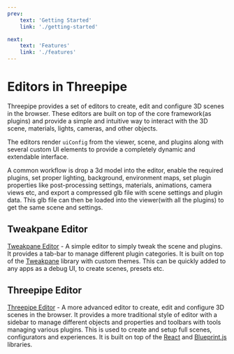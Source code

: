 ```yaml
---
prev:
    text: 'Getting Started'
    link: './getting-started'

next:
    text: 'Features'
    link: './features'
---
```


# Editors in Threepipe

Threepipe provides a set of editors to create, edit and configure 3D scenes in the browser. These editors are built on top of the core framework(as plugins) and provide a simple and intuitive way to interact with the 3D scene, materials, lights, cameras, and other objects.

The editors render `uiConfig` from the viewer, scene, and plugins along with several custom UI elements to provide a completely dynamic and extendable interface. 

A common workflow is drop a 3d model into the editor, enable the required plugins, set proper lighting, background, environment maps, set plugin properties like post-processing settings, materials, animations, camera views etc, and export a compressed glb file with scene settings and plugin data. This glb file can then be loaded into the viewer(with all the plugins) to get the same scene and settings. 

## Tweakpane Editor

[Tweakpane Editor](https://threepipe.org/examples/tweakpane-editor/) - A simple editor to simply tweak the scene and plugins. It provides a tab-bar to manage different plugin categories. It is built on top of the [Tweakpane](https://cocopon.github.io/tweakpane/) library with custom themes. This can be quickly added to any apps as a debug UI, to create scenes, presets etc.

## Threepipe Editor

[Threepipe Editor](https://editor.threepipe.org) - A more advanced editor to create, edit and configure 3D scenes in the browser. It provides a more traditional style of editor with a sidebar to manage different objects and properties and toolbars with tools managing various plugins. This is used to create and setup full scenes, configurators and experiences. It is built on top of the [React](https://react.dev) and [Blueprint.js](https://blueprintjs.com/) libraries.
